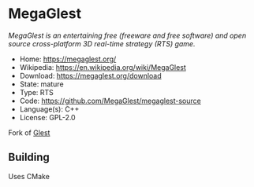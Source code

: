 # MegaGlest

_MegaGlest is an entertaining free (freeware and free software) and open source cross-platform 3D real-time strategy (RTS) game._

- Home: https://megaglest.org/
- Wikipedia: https://en.wikipedia.org/wiki/MegaGlest
- Download: https://megaglest.org/download
- State: mature
- Type: RTS 
- Code: https://github.com/MegaGlest/megaglest-source
- Language(s): C++
- License: GPL-2.0

Fork of [Glest](glest.md)

## Building

Uses CMake

